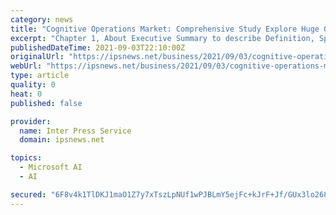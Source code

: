 ```yaml
---
category: news
title: "Cognitive Operations Market: Comprehensive Study Explore Huge Growth in Future | IBM, Broadcom, Micro Focus, VMware, Splunk"
excerpt: "Chapter 1, About Executive Summary to describe Definition, Specifications and Classification of Cognitive Operations market, Applications, Market Segment by Regions North America, Europe or Asia; Chapter 2, objective of the study. Chapter 3, to display ..."
publishedDateTime: 2021-09-03T22:10:00Z
originalUrl: "https://ipsnews.net/business/2021/09/03/cognitive-operations-market-comprehensive-study-explore-huge-growth-in-future-ibm-broadcom-micro-focus-vmware-splunk/"
webUrl: "https://ipsnews.net/business/2021/09/03/cognitive-operations-market-comprehensive-study-explore-huge-growth-in-future-ibm-broadcom-micro-focus-vmware-splunk/"
type: article
quality: 0
heat: 0
published: false

provider:
  name: Inter Press Service
  domain: ipsnews.net

topics:
  - Microsoft AI
  - AI

secured: "6F8v4k1TlDKJ1maO1Z7y7xTszLpNUf1wPJBLmY5ejFc+kJrF+Jf/GUx3lo268VwM4QALqcSJl4CaPWfw21fKmX5U7I2AV5gvdQPzoAKUJbbp4GUgycTv04ktowPK9Xdjy4HuwR1bPCdpHMnNXFZiE0W3YKJ/oestAA3mMti2e+Fd05V/OJnvbangHq0irhxG4bpCX+WMWwEN75uuNG7XJfjAGGoGKKDW1eZOdTN4haXbiN6Zrn5gDt78waDm3m4rEEECWjfzd3Don6Lj2Xv+nsl4hWpdKrvfcy/wHQwpXeVQ2VBEcJjtEz+QJmkFCRPQlqOPDHjfg5k7OGT634dIQsuOcDjGAIx5lDd3VqZ347U=;FR1erILRF1KgtlCCS9QyUg=="
---
```


